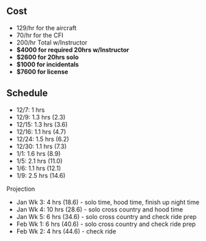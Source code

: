 ## Cost

* 129/hr for the aircraft
* 70/hr for the CFI
* 200/hr Total w/Instructor
* **$4000 for required 20hrs w/Instructor**
* **$2600 for 20hrs solo**
* **$1000 for incidentals**
* **$7600 for license**

## Schedule
* 12/7:   1 hrs
* 12/9:   1.3 hrs (2.3)
* 12/15:  1.3 hrs (3.6)
* 12/16:  1.1 hrs (4.7)
* 12/24:  1.5 hrs (6.2)
* 12/30:  1.1 hrs (7.3)
* 1/1:    1.6 hrs (8.9)
* 1/5:    2.1 hrs (11.0)
* 1/6:    1.1 hrs (12.1)
* 1/9:    2.5 hrs (14.6)

Projection

* Jan Wk 3:  4 hrs (18.6) - solo time, hood time, finish up night time
* Jan Wk 4:  10 hrs (28.6) - solo cross country and hood time
* Jan Wk 5:  6 hrs (34.6) - solo cross country and check ride prep
* Feb Wk 1:  6 hrs (40.6) - solo cross country and check ride prep
* Feb Wk 2:  4 hrs (44.6) - check ride
